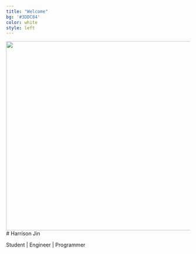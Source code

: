 ```yaml
---
title: "Welcome"
bg: '#3DDC84'
color: white
style: left
---
```

<div class="flex">
<img src="../img/coverPhoto.png" width="517">
<div markdown="1" width="600">
# Harrison Jin

Student | Engineer | Programmer
</div>
</div>
